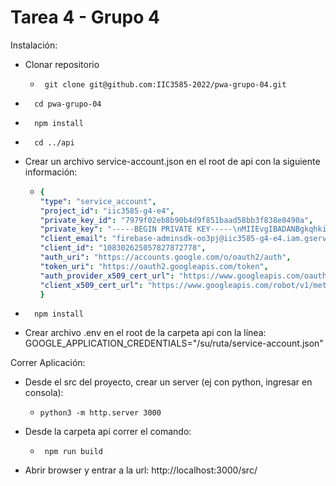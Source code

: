 # Tarea 4 - Grupo 4

Instalación:
  - Clonar repositorio
    - ```properties
       git clone git@github.com:IIC3585-2022/pwa-grupo-04.git
      ``` 
  - ```properties
      cd pwa-grupo-04
      ``` 
  - ```properties
      npm install
      ```  
  - ```properties
      cd ../api
      ``` 
  - Crear un archivo service-account.json en el root de api con la siguiente información:
    - ```yaml
      {
      "type": "service_account",
      "project_id": "iic3585-g4-e4",
      "private_key_id": "7979f02eb8b90b4d9f851baad58bb3f838e0490a",
      "private_key": "-----BEGIN PRIVATE KEY-----\nMIIEvgIBADANBgkqhkiG9w0BAQEFAASCBKgwggSkAgEAAoIBAQC9URUW23GVn8qt\nCPgPLeOCsZjVWyrDJMm+aqBxaLJ9egQqsdGOEZWgylgYlznZXdmqH+NgbrAuWLdY\nH5OxcUX6MyTn+dURpWDPkUPHf4vIK6mBJyAX4MlthvnTTtU7XuyHgOxZ2RDxYzev\nHeEiGEJG6g3Z3JcwSoCmagz+6CRpGYtmyS3vUvfCQ4qF9jAKWlutCMca6R1CXaT4\noXiffrJcS9MP16kTnZWKDvXmfx3Un9RBr/YwFXKwA/VO2Fzw4ouHOl0Ews4KcxML\n639sfUveGyQmt8v5kF44InrDvPB99FJzp2HSn3XBYy9wIjlzH/+WLJFOWbNyd93I\nhPkBf7LdAgMBAAECggEAAIY5rOZ5DySVYBIdqqHdbCdZfrjnmhZVcCqC4cuuC294\ngTbeYugNoA3BQZ3Eu4kYDNDLUa5KIamz9+5JlfKWiY8BDJriqb17lcQYVkm7GTPo\nXpYx1uZFEph/+Aawsa9/HCqhRfiBsa3cvM3dO7MdBph4mDVaKQwPKRc9MKEAvoE6\ntgjgUDrEjqiZwDeyMVZVNV485H8yFXfSxjw0l3Wj7L9BFK4RPKYrPrN/YsOrCFHm\nnyAxWMvXQEGMu3bwXtRVg/YeOTDYqoz5crwI2EFYWZtyWgQp1Z6g0ZDnsdqynuLi\nBbQbvpZ0HgpghCr8PgYpObRAQxQI6OjRzsTkRta9UQKBgQDr9wGEn2+61ETCoF//\n9Tiu6AkJwvBT+CRJRF7PYMYdR1Bey6oDJQvwOrfU2ogIsnA5RVS8d0rZ3miEMs0x\n8HhFKsTzAAru4PHqdUOqKUgwiGMjNw/cssXSHsCDq0uobp9p7zAPxbqJWD5sfN/e\neTGvfAcs0xRsTBRt+NUD8qYcsQKBgQDNZB7MFruIF9Kt5delSkjXBlDJlrzUQIJX\nCaoXilJF7oyLjLk3Tn4fJpo6M1FNJrpqTD5Zu+PWIoIUbTe2F3+DpniSL8OjE0ON\nxYpK1zk1Jrhlb36g19rTuGrYtDzJrDxYjQic16kwUWjVYpJOafgyE6twZ0l0JR2Y\nVc/O0HYT7QKBgHyMRCDchvz2TdTtEb7okKLBlwOwAWpQ79Y8YE7VpbyOh72Bgptm\nUobad23Ca0sr5FBWaAOSc8/LtR8SMXzKkLDxgkNBIoQz93zpqG2InLIBS1KrHZRA\nSGpAER1urOCag0pHFfc9Rth323sn7oJfNfqKXL8sKvt+rMnfLZCH42YBAoGBAL61\nXDM8WFyBYkm9xIHhe8jMQG8t259pVpziiGDbOpFccnuQ6tmDtG/QNBweUjtE3oqc\nyLghUegempHE55nYL7pZ9FIor4rX9D3LUiEzvhawIT9uSzGlu7Yi4nLcyCSqHE5M\nhda8GIiYzrJzmE3e72nwAZuZDAcf/17XLuFlhn3xAoGBAOgqjKE73TNh+VW24jX0\nKLKCL/aliIZXhF9tbRZlZvT04YICcZ28mDo4e84cB8Gd11zQlbLYtbOT3YyOXcjQ\nBY2FTY0Og4ne4WGFEITYBQnNz+Xte31X8J9aZKCbSIXF5VcNRH61G89WFjRiG80M\n4vK9kLAzCH9R7h/F0+2LSmGp\n-----END PRIVATE KEY-----\n",
      "client_email": "firebase-adminsdk-oo3pj@iic3585-g4-e4.iam.gserviceaccount.com",
      "client_id": "108302625057827872778",
      "auth_uri": "https://accounts.google.com/o/oauth2/auth",
      "token_uri": "https://oauth2.googleapis.com/token",
      "auth_provider_x509_cert_url": "https://www.googleapis.com/oauth2/v1/certs",
      "client_x509_cert_url": "https://www.googleapis.com/robot/v1/metadata/x509/firebase-adminsdk-oo3pj%40iic3585-g4-e4.iam.gserviceaccount.com"
      } 
  - ```properties
      npm install
      ``` 
  - Crear archivo .env en el root de la carpeta api con la línea: GOOGLE_APPLICATION_CREDENTIALS="/su/ruta/service-account.json" 

Correr Aplicación:
  - Desde el src del proyecto, crear un server (ej con python, ingresar en consola): 
    - ```properties
      python3 -m http.server 3000 
      ```   
  - Desde la carpeta api correr el comando: 
    - ```properties
       npm run build 
      ```  
  - Abrir browser y entrar a la url: http://localhost:3000/src/
